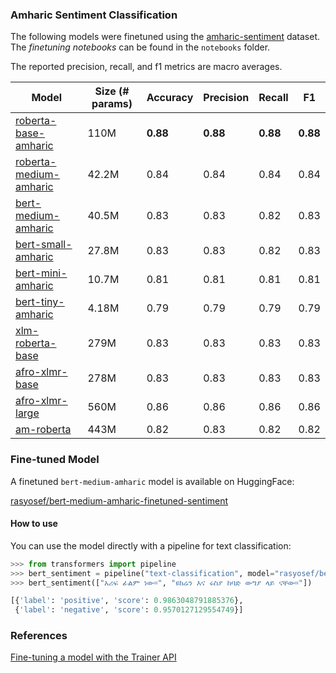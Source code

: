 ### Amharic Sentiment Classification

The following models were finetuned using the [amharic-sentiment](https://huggingface.co/datasets/rasyosef/amharic-sentiment) dataset. The *finetuning notebooks* can be found in the `notebooks` folder. 

The reported precision, recall, and f1 metrics are macro averages.

|Model|Size (# params)| Accuracy | Precision | Recall | F1 |
| --- | ------------- | -------- | --------- | ------ | -- |
|[roberta-base-amharic](https://huggingface.co/rasyosef/roberta-base-amharic)|110M|**0.88**|**0.88**|**0.88**|**0.88**|
|[roberta-medium-amharic](https://huggingface.co/rasyosef/roberta-medium-amharic)|42.2M|0.84|0.84|0.84|0.84|
|[bert-medium-amharic](https://huggingface.co/rasyosef/bert-medium-amharic)|40.5M|0.83|0.83|0.82|0.83|
|[bert-small-amharic](https://huggingface.co/rasyosef/bert-small-amharic)|27.8M|0.83|0.83|0.82|0.83|
|[bert-mini-amharic](https://huggingface.co/rasyosef/bert-mini-amharic)|10.7M|0.81|0.81|0.81|0.81|
|[bert-tiny-amharic](https://huggingface.co/rasyosef/bert-tiny-amharic)|4.18M|0.79|0.79|0.79|0.79|
|[xlm-roberta-base](https://huggingface.co/FacebookAI/xlm-roberta-base)|279M|0.83|0.83|0.83|0.83|
|[afro-xlmr-base](https://huggingface.co/Davlan/afro-xlmr-base)|278M|0.83|0.83|0.83|0.83|
|[afro-xlmr-large](https://huggingface.co/Davlan/afro-xlmr-large)|560M|0.86|0.86|0.86|0.86|
|[am-roberta](https://huggingface.co/uhhlt/am-roberta)|443M|0.82|0.83|0.82|0.82|

### Fine-tuned Model
A finetuned `bert-medium-amharic` model is available on HuggingFace:

[rasyosef/bert-medium-amharic-finetuned-sentiment](https://huggingface.co/rasyosef/bert-medium-amharic-finetuned-sentiment)

#### How to use
You can use the model directly with a pipeline for text classification:

```python
>>> from transformers import pipeline
>>> bert_sentiment = pipeline("text-classification", model="rasyosef/bert-medium-amharic-finetuned-sentiment")
>>> bert_sentiment(["አሪፍ ፊልም ነው።", "ዩክሬን እና ሩስያ ከባድ ውግያ ላይ ናቸው።"])

[{'label': 'positive', 'score': 0.9863048791885376},
 {'label': 'negative', 'score': 0.9570127129554749}]
```

### References

[Fine-tuning a model with the Trainer API](https://huggingface.co/learn/nlp-course/chapter3/3?fw=pt)
